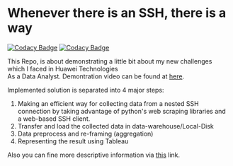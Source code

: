 # Whenever there is an SSH, there is a way

[![Codacy Badge](https://api.codacy.com/project/badge/Grade/b31e31c476ef4b8c880aaf6b75ec72a6)](https://app.codacy.com/app/AFZL95/Whenever-there-is-an-SSH-there-is-a-way?utm_source=github.com&utm_medium=referral&utm_content=AFZL95/Whenever-there-is-an-SSH-there-is-a-way&utm_campaign=Badge_Grade_Dashboard)
[![Codacy Badge](https://api.codacy.com/project/badge/Grade/b31e31c476ef4b8c880aaf6b75ec72a6)](https://app.codacy.com/app/AFZL95/Whenever-there-is-an-SSH-there-is-a-way?utm_source=github.com&utm_medium=referral&utm_content=AFZL95/Whenever-there-is-an-SSH-there-is-a-way&utm_campaign=Badge_Grade_Dashboard)

This Repo, is about demonstrating a little bit about my new challenges which I faced in Huawei Technologies <br> As a Data Analyst. Demontration video can be found at [here](https://youtu.be/CPJiGVyM63k).

Implemented solution is separated into 4 major steps:
1. Making an efficient way for collecting data from a nested SSH connection by taking advantage of python's web scraping libraries and a web-based SSH client.
2. Transfer and load the collected data in data-warehouse/Local-Disk
3. Data preprocess and re-framing (aggregation)
4. Representing the result using Tableau


Also you can fine more descriptive information via [this](https://faze.li/Blog/Whenever%20there%20is%20an%20SSH,%20there%20is%20a%20way.html) link.